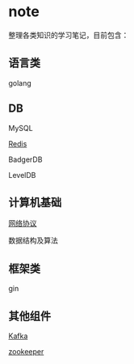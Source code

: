 # note

整理各类知识的学习笔记，目前包含：

## 语言类

golang

## DB

MySQL

[Redis](./redis)

BadgerDB

LevelDB

## 计算机基础

[网络协议](./net)

数据结构及算法

## 框架类

gin

## 其他组件

[Kafka](./kafka)

[zookeeper](./zookeeper)

